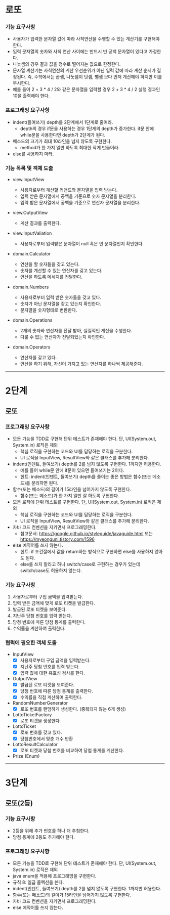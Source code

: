 # 로또
### 기능 요구사항
- 사용자가 입력한 문자열 값에 따라 사칙연산을 수행할 수 있는 계산기를 구현해야 한다. 
- 입력 문자열의 숫자와 사칙 연산 사이에는 반드시 빈 공백 문자열이 있다고 가정한다. 
- 나눗셈의 경우 결과 값을 정수로 떨어지는 값으로 한정한다. 
- 문자열 계산기는 사칙연산의 계산 우선순위가 아닌 입력 값에 따라 계산 순서가 결정된다. 즉, 수학에서는 곱셈, 나눗셈이 덧셈, 뺄셈 보다 먼저 계산해야 하지만 이를 무시한다. 
- 예를 들어 2 + 3 * 4 / 2와 같은 문자열을 입력할 경우 2 + 3 * 4 / 2 실행 결과인 10을 출력해야 한다.


### 프로그래밍 요구사항
- indent(들여쓰기) depth를 2단계에서 1단계로 줄여라. 
    - depth의 경우 if문을 사용하는 경우 1단계의 depth가 증가한다. if문 안에 while문을 사용한다면 depth가 2단계가 된다.
- 메소드의 크기가 최대 10라인을 넘지 않도록 구현한다.
    - method가 한 가지 일만 하도록 최대한 작게 만들어라.
- else를 사용하지 마라.



### 기능 목록 및 객체 도출
- view.InputView
    - 사용자로부터 계산할 커맨드와 문자열을 입력 받는다.
    - 입력 받은 문자열에서 공백을 기준으로 숫자 문자열을 분리한다.
    - 입력 받은 문자열에서 공백을 기준으로 연산자 문자열을 분리한다.

- view.OutputView
    - 계산 결과를 출력한다.

- view.InputValiation
    - 사용자로부터 입력받은 문자열이 null 혹은 빈 문자열인지 확인한다.

- domain.Calculator
    - 연산을 할 숫자들을 갖고 있는다.
    - 숫자를 계산할 수 있는 연산자를 갖고 있는다.
    - 연산을 하도록 메세지를 전달한다.

- domain.Numbers
    - 사용자로부터 입력 받은 숫자들을 갖고 있다.
    - 숫자가 아닌 문자열을 갖고 있는지 확인한다.
    - 문자열을 숫자형태로 변환한다.

- domain.Operations
    - 2개의 숫자와 연산자를 전달 받아, 실질적인 계산을 수행한다.
    - 다룰 수 없는 연산자가 전달되었는지 확인한다.

- domain.Operators
    - 연산자를 갖고 있다.
    - 연산을 하기 위해, 자신이 가지고 있는 연산자를 하나씩 제공해준다.


---
# 2단계
## 로또

### 프로그래밍 요구사항
- 모든 기능을 TDD로 구현해 단위 테스트가 존재해야 한다. 단, UI(System.out, System.in) 로직은 제외 
  - 핵심 로직을 구현하는 코드와 UI를 담당하는 로직을 구분한다. 
  - UI 로직을 InputView, ResultView와 같은 클래스를 추가해 분리한다. 
- indent(인덴트, 들여쓰기) depth를 2를 넘지 않도록 구현한다. 1까지만 허용한다. 
  - 예를 들어 while문 안에 if문이 있으면 들여쓰기는 2이다. 
  - 힌트: indent(인덴트, 들여쓰기) depth를 줄이는 좋은 방법은 함수(또는 메소드)를 분리하면 된다. 
- 함수(또는 메소드)의 길이가 15라인을 넘어가지 않도록 구현한다. 
  - 함수(또는 메소드)가 한 가지 일만 잘 하도록 구현한다. 
- 모든 로직에 단위 테스트를 구현한다. 단, UI(System.out, System.in) 로직은 제외 
  - 핵심 로직을 구현하는 코드와 UI를 담당하는 로직을 구분한다. 
  - UI 로직을 InputView, ResultView와 같은 클래스를 추가해 분리한다. 
- 자바 코드 컨벤션을 지키면서 프로그래밍한다. 
  - 참고문서: https://google.github.io/styleguide/javaguide.html 또는 https://myeonguni.tistory.com/1596
- else 예약어를 쓰지 않는다. 
  - 힌트: if 조건절에서 값을 return하는 방식으로 구현하면 else를 사용하지 않아도 된다. 
  - else를 쓰지 말라고 하니 switch/case로 구현하는 경우가 있는데 switch/case도 허용하지 않는다.


### 기능 요구사항
1. 사용자로부터 구입 금액을 입력받는다.
2. 입력 받은 금액에 맞게 로또 티켓을 발급한다.
3. 발급된 로또 티켓을 보여준다.
4. 지난주 당첨 번호를 입력 받는다.
5. 당청 번호에 따른 당첨 통계를 출력한다.
6. 수익률을 계산하여 출력한다.


### 협력에 필요한 객체 도출
- InputView
  - [X] 사용자로부터 구입 금액을 입력받는다.
  - [X] 지난주 당첨 번호를 입력 받는다.
  - [X] 입력 값에 대한 유효성 검사를 한다.
  
- OutputView
  - [X] 발급된 로또 티켓을 보여준다.
  - [X] 당청 번호에 따른 당첨 통계를 출력한다.
  - [X] 수익률을 직접 계산하여 출력한다.
  
- RandomNumberGenerator
  - [X] 로또 번호를 랜덤하게 생성한다. (중복되지 않는 6개 생성)
  
- LottoTicketFactory
  - [X] 로또 티켓을 생성한다.
  
- LottoTicket
  - [X] 로또 번호를 갖고 있다.
  - [X] 당첨번호에서 맞춘 개수 반환
  
- LottoResultCalculator
  - [X] 로또 티켓과 당첨 번호를 비교하여 당첨 통계를 계산한다.
  
- Prize (Enum)

---
# 3단계
## 로또(2등)
### 기능 요구사항
- 2등을 위해 추가 번호를 하나 더 추첨한다.
- 당첨 통계에 2등도 추가해야 한다.

### 프로그래밍 요구사항
- 모든 기능을 TDD로 구현해 단위 테스트가 존재해야 한다. 단, UI(System.out, System.in) 로직은 제외 
- java enum을 적용해 프로그래밍을 구현한다. 
- 규칙 8: 일급 콜렉션을 쓴다. 
- indent(인덴트, 들여쓰기) depth를 2를 넘지 않도록 구현한다. 1까지만 허용한다. 
- 함수(또는 메소드)의 길이가 15라인을 넘어가지 않도록 구현한다. 
- 자바 코드 컨벤션을 지키면서 프로그래밍한다. 
- else 예약어를 쓰지 않는다.


